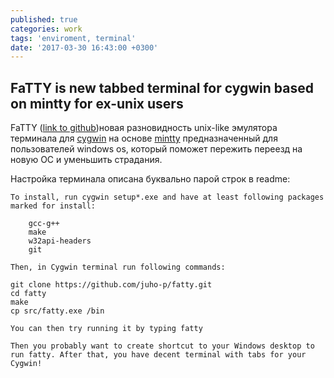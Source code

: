 ```yaml
---
published: true
categories: work
tags: 'enviroment, terminal'
date: '2017-03-30 16:43:00 +0300'
---
```

## FaTTY is new tabbed terminal for cygwin based on mintty for ex-unix users  

FaTTY ([link to github](https://github.com/juho-p/fatty))новая разновидность unix-like эмулятора терминала для [cygwin](http://www.cygwin.com/) на основе [mintty](https://mintty.github.io/) предназначенный для пользователей windows os, который поможет пережить переезд на новую ОС и уменьшить страдания.

Настройка терминала описана буквально парой строк в readme:

```
To install, run cygwin setup*.exe and have at least following packages marked for install:

    gcc-g++
    make
    w32api-headers
    git

Then, in Cygwin terminal run following commands:

git clone https://github.com/juho-p/fatty.git
cd fatty
make
cp src/fatty.exe /bin

You can then try running it by typing fatty

Then you probably want to create shortcut to your Windows desktop to run fatty. After that, you have decent terminal with tabs for your Cygwin!
```


